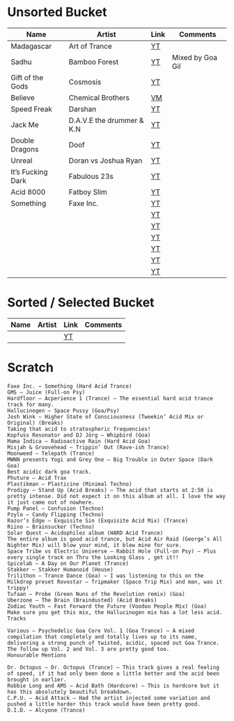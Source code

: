 # Unsorted Bucket

| Name | Artist | Link | Comments |
| --- | --- | --- | --- |
| Madagascar | Art of Trance | [YT](https://www.youtube.com/watch?v=ZY95z8vwEAc) | |
| Sadhu | Bamboo Forest | [YT](https://www.youtube.com/watch?v=PSB9K6rKzCM) | Mixed by Goa Gil |
| Gift of the Gods | Cosmosis | [YT](https://www.youtube.com/watch?v=cQlLBnL-8BE) | |
| Believe | Chemical Brothers | [VM](https://vimeo.com/41545216) | |
| Speed Freak | Darshan | [YT](https://www.youtube.com/watch?v=WWVqgkMuwG0) | |
| Jack Me | D.A.V.E the drummer & K.N | [YT](https://www.youtube.com/watch?v=kJeVpahU2qs) | |
| Double Dragons | Doof | [YT](https://www.youtube.com/watch?v=oN99v-FW2kY) | |
| Unreal | Doran vs Joshua Ryan | [YT](https://www.youtube.com/watch?v=-yT6eDW8I1U) | |
| It’s Fucking Dark | Fabulous 23s | [YT](https://www.youtube.com/watch?v=zv-IMmyfmPU) | |
| Acid 8000 | Fatboy Slim | [YT](https://www.youtube.com/watch?v=L5c8rGWqAHY) | |
| Something | Faxe Inc. | [YT](https://www.youtube.com/watch?v=rLCU1aJbb_c) | |
| | | [YT]() | |
| | | [YT]() | |
| | | [YT]() | |
| | | [YT]() | |
| | | [YT]() | |
| | | [YT]() | |

# Sorted / Selected Bucket
| Name | Artist | Link | Comments |
| --- | --- | --- | --- |
| | | [YT]() | |

# Scratch
```
Faxe Inc. – Something (Hard Acid Trance)
GMS – Juice (Full-on Psy)
Hardfloor – Acperience 1 (Trance) – The essential hard acid trance track for many.
Hallucinogen – Space Pussy (Goa/Psy)
Josh Wink – Higher State of Consciousness (Tweekin’ Acid Mix or Original) (Breaks)
Taking that acid to stratospheric frequencies!
Kopfuss Resonator and DJ Jörg – Whipbird (Goa)
Mama Indica – Radioactive Rain (Hard Acid Goa)
Misjah & Groovehead – Trippin’ Out (Rave-ish Trance)
Moonweed – Telepath (Trance)
MWNN presents Yogi and Grey One – Big Trouble in Outer Space (Dark Goa)
Best acidic dark goa track.
Phuture – Acid Trax
Plastikman – Plasticine (Minimal Techno)
Prodigy – Stand Up (Acid Breaks) – The acid that starts at 2:50 is pretty intense. Did not expect it on this album at all. I love the way it just came out of nowhere.
Pump Panel – Confusion (Techno)
Pzylo – Candy Flipping (Techno)
Razor’s Edge – Exquisite Sin (Exquisite Acid Mix) (Trance)
Riino – Brainsucker (Techno)
Solar Quest – Acidophilez album (HARD Acid Trance)
The entire album is good acid trance, but Acid Air Raid (George’s All Nighter Mix) will blow your mind, it blew mine for sure.
Space Tribe vs Electric Universe – Rabbit Hole (Full-on Psy) – Plus every single track on Thru the Looking Glass , get it!!
Spicelab – A Day on Our Planet (Trance)
Stakker – Stakker Humanoid (House)
Trilithon – Trance Dance (Goa) – I was listening to this on the Milkdrop preset Rovostar – Tripmaker (Space Trip Mix) and man, was it trippy!
Tufaan – Probe (Green Nuns of the Revolution remix) (Goa)
Uberzone – The Brain (Braindusted) (Acid Breaks)
Zodiac Youth – Fast Forward the Future (Voodoo People Mix) (Goa)
Make sure you get this mix, the Hallucinogen mix has a lot less acid.
Tracks

Various – Psychedelic Goa Core Vol. 1 (Goa Trance) – A mixed compilation that completely and totally lives up to its name, delivering a strong punch of twisted, acidic, spaced out Goa Trance. The follow up Vol. 2 and Vol. 3 are pretty good too.
Honourable Mentions

Dr. Octopus – Dr. Octopus (Trance) – This track gives a real feeling of speed, if it had only been done a little better and the acid been brought in earlier.
Robbie Long and AMS – Acid Bath (Hardcore) – This is hardcore but it has this absolutely beautiful breakdown.
C.P.U. – Acid Attack – Had the artist injected some variation and pushed a little harder this track would have been pretty good.
D.I.D. – Alcyone (Trance)
```

